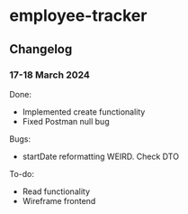 # employee-tracker


## Changelog
### 17-18 March 2024
Done:
- Implemented create functionality
- Fixed Postman null bug

Bugs:
- startDate reformatting WEIRD. Check DTO

To-do:
- Read functionality
- Wireframe frontend
